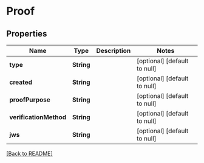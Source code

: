 # Proof

## Properties

| Name                   | Type       | Description | Notes                        |
| ---------------------- | ---------- | ----------- | ---------------------------- |
| **type**               | **String** |             | [optional] [default to null] |
| **created**            | **String** |             | [optional] [default to null] |
| **proofPurpose**       | **String** |             | [optional] [default to null] |
| **verificationMethod** | **String** |             | [optional] [default to null] |
| **jws**                | **String** |             | [optional] [default to null] |

[[Back to README]](/README.md)